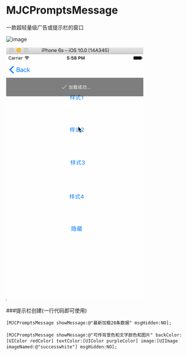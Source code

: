 # MJCPromptsMessage
一款超轻量级广告或提示栏的窗口

![image](https://github.com/MJCIOS/MJCPromptsMessage/MJCPromptsMessageDemo/MJCPromptsMessageDemo/成功与失败.gif)

![image](https://github.com/MJCIOS/MJCPromptsMessage/raw/master/MJCPromptsMessageDemo/MJCPromptsMessageDemo/成功与失败.gif)   

###提示栏创建(一行代码即可使用)
    
    [MJCPromptsMessage showMessage:@"最新加载20条数据" msgHidden:NO];
    
    [MJCPromptsMessage showMessage:@"可传背景色和文字颜色和图片" backColor:[UIColor redColor] textColor:[UIColor purpleColor] image:[UIImage imageNamed:@"successwhite"] msgHidden:NO];

